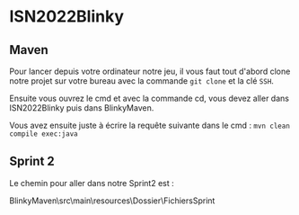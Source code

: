 # ISN2022Blinky
## Maven
Pour lancer depuis votre ordinateur notre jeu, il vous faut tout d'abord clone notre projet sur votre bureau avec la commande `git clone` et la clé `SSH`.

Ensuite vous ouvrez le cmd et avec la commande cd, vous devez aller dans ISN2022Blinky puis dans BlinkyMaven.

Vous avez ensuite juste à écrire la requête suivante dans le cmd : `mvn clean compile exec:java`

## Sprint 2

Le chemin pour aller dans notre Sprint2 est : 

BlinkyMaven\src\main\resources\Dossier\FichiersSprint